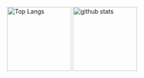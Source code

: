 <p align="left"> 
  <img alt="Top Langs" height="150px" src="https://github-readme-stats.vercel.app/api/top-langs/?username=noritama73&layout=compact&show_icons=true&theme=onedark" />
  <img alt="github stats" height="150px" src="https://github-readme-stats.vercel.app/api?username=noritama73&theme=onedark&show_icons=ture" />
</p>
